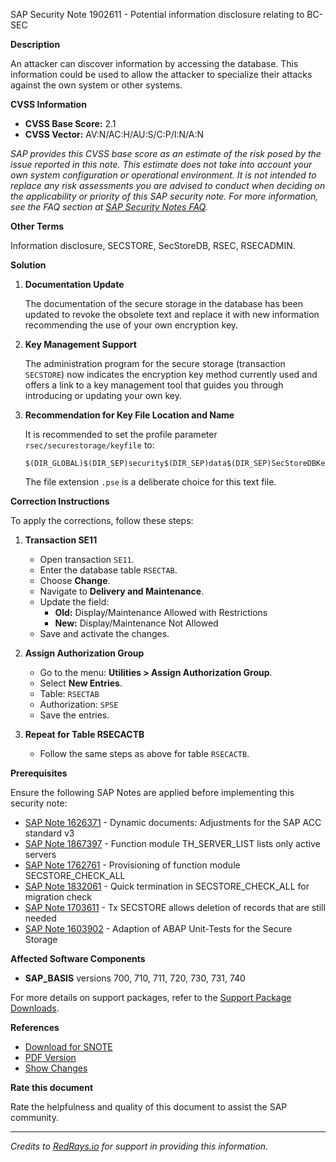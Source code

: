 SAP Security Note 1902611 - Potential information disclosure relating to BC-SEC

**Description**

An attacker can discover information by accessing the database. This information could be used to allow the attacker to specialize their attacks against the own system or other systems.

**CVSS Information**

- **CVSS Base Score:** 2.1
- **CVSS Vector:** AV:N/AC:H/AU:S/C:P/I:N/A:N

_SAP provides this CVSS base score as an estimate of the risk posed by the issue reported in this note. This estimate does not take into account your own system configuration or operational environment. It is not intended to replace any risk assessments you are advised to conduct when deciding on the applicability or priority of this SAP security note. For more information, see the FAQ section at [SAP Security Notes FAQ](https://service.sap.com/securitynotes/)._

**Other Terms**

Information disclosure, SECSTORE, SecStoreDB, RSEC, RSECADMIN.

**Solution**

1. **Documentation Update**

   The documentation of the secure storage in the database has been updated to revoke the obsolete text and replace it with new information recommending the use of your own encryption key.

2. **Key Management Support**

   The administration program for the secure storage (transaction `SECSTORE`) now indicates the encryption key method currently used and offers a link to a key management tool that guides you through introducing or updating your own key.

3. **Recommendation for Key File Location and Name**

   It is recommended to set the profile parameter `rsec/securestorage/keyfile` to:
   
   ```
   $(DIR_GLOBAL)$(DIR_SEP)security$(DIR_SEP)data$(DIR_SEP)SecStoreDBKey.pse
   ```
   
   The file extension `.pse` is a deliberate choice for this text file.

**Correction Instructions**

To apply the corrections, follow these steps:

1. **Transaction SE11**
   - Open transaction `SE11`.
   - Enter the database table `RSECTAB`.
   - Choose **Change**.
   - Navigate to **Delivery and Maintenance**.
   - Update the field:
     - **Old:** Display/Maintenance Allowed with Restrictions
     - **New:** Display/Maintenance Not Allowed
   - Save and activate the changes.

2. **Assign Authorization Group**
   - Go to the menu: **Utilities > Assign Authorization Group**.
   - Select **New Entries**.
   - Table: `RSECTAB`
   - Authorization: `SPSE`
   - Save the entries.

3. **Repeat for Table RSECACTB**
   - Follow the same steps as above for table `RSECACTB`.

**Prerequisites**

Ensure the following SAP Notes are applied before implementing this security note:

- [SAP Note 1626371](https://me.sap.com/notes/1626371) - Dynamic documents: Adjustments for the SAP ACC standard v3
- [SAP Note 1867397](https://me.sap.com/notes/1867397) - Function module TH_SERVER_LIST lists only active servers
- [SAP Note 1762761](https://me.sap.com/notes/1762761) - Provisioning of function module SECSTORE_CHECK_ALL
- [SAP Note 1832061](https://me.sap.com/notes/1832061) - Quick termination in SECSTORE_CHECK_ALL for migration check
- [SAP Note 1703611](https://me.sap.com/notes/1703611) - Tx SECSTORE allows deletion of records that are still needed
- [SAP Note 1603902](https://me.sap.com/notes/1603902) - Adaption of ABAP Unit-Tests for the Secure Storage

**Affected Software Components**

- **SAP_BASIS** versions 700, 710, 711, 720, 730, 731, 740

For more details on support packages, refer to the [Support Package Downloads](https://me.sap.com/).

**References**

- [Download for SNOTE](https://notesdownloads.sap.com/note/0040000011241592017)
- [PDF Version](https://userapps.support.sap.com/sap/support/sfm/notes/print/0001902611?language=en-US&token=66443E9D3EF695EB38400ABB44F9C527)
- [Show Changes](https://me.sap.com/notesLatestChanges/0001902611/E/diff)

**Rate this document**

Rate the helpfulness and quality of this document to assist the SAP community.

---

*Credits to [RedRays.io](https://redrays.io) for support in providing this information.*